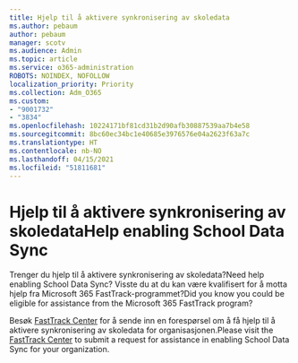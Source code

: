 ```yaml
---
title: Hjelp til å aktivere synkronisering av skoledata
ms.author: pebaum
author: pebaum
manager: scotv
ms.audience: Admin
ms.topic: article
ms.service: o365-administration
ROBOTS: NOINDEX, NOFOLLOW
localization_priority: Priority
ms.collection: Adm_O365
ms.custom:
- "9001732"
- "3834"
ms.openlocfilehash: 10224171bf81cd31b2d90afb30887539aa7b4e58
ms.sourcegitcommit: 8bc60ec34bc1e40685e3976576e04a2623f63a7c
ms.translationtype: HT
ms.contentlocale: nb-NO
ms.lasthandoff: 04/15/2021
ms.locfileid: "51811681"
---
```

# <a name="help-enabling-school-data-sync"></a><span data-ttu-id="52383-102">Hjelp til å aktivere synkronisering av skoledata</span><span class="sxs-lookup"><span data-stu-id="52383-102">Help enabling School Data Sync</span></span>

<span data-ttu-id="52383-103">Trenger du hjelp til å aktivere synkronisering av skoledata?</span><span class="sxs-lookup"><span data-stu-id="52383-103">Need help enabling School Data Sync?</span></span> <span data-ttu-id="52383-104">Visste du at du kan være kvalifisert for å motta hjelp fra Microsoft 365 FastTrack-programmet?</span><span class="sxs-lookup"><span data-stu-id="52383-104">Did you know you could be eligible for assistance from the Microsoft 365 FastTrack program?</span></span>

<span data-ttu-id="52383-105">Besøk [FastTrack Center](https://www.microsoft.com/fasttrack) for å sende inn en forespørsel om å få hjelp til å aktivere synkronisering av skoledata for organisasjonen.</span><span class="sxs-lookup"><span data-stu-id="52383-105">Please visit the [FastTrack Center](https://www.microsoft.com/fasttrack) to submit a request for assistance in enabling School Data Sync for your organization.</span></span>
